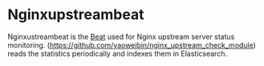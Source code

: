 # Nginxupstreambeat

Nginxustreambeat is the [Beat](https://www.elastic.co/products/beats) used for
Nginx upstream server status monitoring. (https://github.com/yaoweibin/nginx_upstream_check_module)
reads the statistics periodically and indexes them in Elasticsearch.
